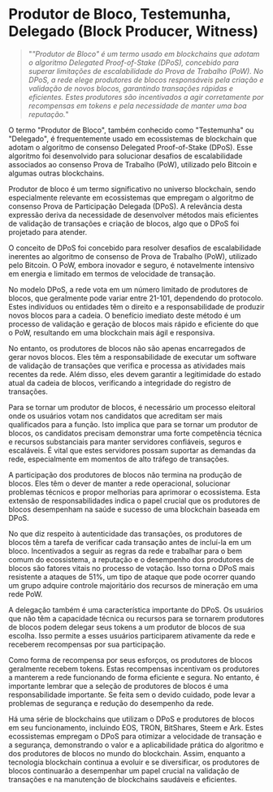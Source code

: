 # Produtor de Bloco, Testemunha, Delegado (Block Producer, Witness)

>"*"Produtor de Bloco" é um termo usado em blockchains que adotam o algoritmo Delegated Proof-of-Stake (DPoS), concebido para superar limitações de escalabilidade do Prova de Trabalho (PoW). No DPoS, a rede elege produtores de blocos responsáveis pela criação e validação de novos blocos, garantindo transações rápidas e eficientes. Estes produtores são incentivados a agir corretamente por recompensas em tokens e pela necessidade de manter uma boa reputação.*"

O termo "Produtor de Bloco", também conhecido como "Testemunha" ou "Delegado", é frequentemente usado em ecossistemas de blockchain que adotam o algoritmo de consenso Delegated Proof-of-Stake (DPoS). Esse algoritmo foi desenvolvido para solucionar desafios de escalabilidade associados ao consenso Prova de Trabalho (PoW), utilizado pelo Bitcoin e algumas outras blockchains.

Produtor de bloco é um termo significativo no universo blockchain, sendo especialmente relevante em ecossistemas que empregam o algoritmo de consenso Prova de Participação Delegada (DPoS). A relevância desta expressão deriva da necessidade de desenvolver métodos mais eficientes de validação de transações e criação de blocos, algo que o DPoS foi projetado para atender.

O conceito de DPoS foi concebido para resolver desafios de escalabilidade inerentes ao algoritmo de consenso de Prova de Trabalho (PoW), utilizado pelo Bitcoin. O PoW, embora inovador e seguro, é notavelmente intensivo em energia e limitado em termos de velocidade de transação.

No modelo DPoS, a rede vota em um número limitado de produtores de blocos, que geralmente pode variar entre 21-101, dependendo do protocolo. Estes indivíduos ou entidades têm o direito e a responsabilidade de produzir novos blocos para a cadeia. O benefício imediato deste método é um processo de validação e geração de blocos mais rápido e eficiente do que o PoW, resultando em uma blockchain mais ágil e responsiva.

No entanto, os produtores de blocos não são apenas encarregados de gerar novos blocos. Eles têm a responsabilidade de executar um software de validação de transações que verifica e processa as atividades mais recentes da rede. Além disso, eles devem garantir a legitimidade do estado atual da cadeia de blocos, verificando a integridade do registro de transações.

Para se tornar um produtor de blocos, é necessário um processo eleitoral onde os usuários votam nos candidatos que acreditam ser mais qualificados para a função. Isto implica que para se tornar um produtor de blocos, os candidatos precisam demonstrar uma forte competência técnica e recursos substanciais para manter servidores confiáveis, seguros e escaláveis. É vital que estes servidores possam suportar as demandas da rede, especialmente em momentos de alto tráfego de transações.

A participação dos produtores de blocos não termina na produção de blocos. Eles têm o dever de manter a rede operacional, solucionar problemas técnicos e propor melhorias para aprimorar o ecossistema. Esta extensão de responsabilidades indica o papel crucial que os produtores de blocos desempenham na saúde e sucesso de uma blockchain baseada em DPoS.

No que diz respeito à autenticidade das transações, os produtores de blocos têm a tarefa de verificar cada transação antes de incluí-la em um bloco. Incentivados a seguir as regras da rede e trabalhar para o bem comum do ecossistema, a reputação e o desempenho dos produtores de blocos são fatores vitais no processo de votação. Isso torna o DPoS mais resistente a ataques de 51%, um tipo de ataque que pode ocorrer quando um grupo adquire controle majoritário dos recursos de mineração em uma rede PoW.

A delegação também é uma característica importante do DPoS. Os usuários que não têm a capacidade técnica ou recursos para se tornarem produtores de blocos podem delegar seus tokens a um produtor de blocos de sua escolha. Isso permite a esses usuários participarem ativamente da rede e receberem recompensas por sua participação.

Como forma de recompensa por seus esforços, os produtores de blocos geralmente recebem tokens. Estas recompensas incentivam os produtores a manterem a rede funcionando de forma eficiente e segura. No entanto, é importante lembrar que a seleção de produtores de blocos é uma responsabilidade importante. Se feita sem o devido cuidado, pode levar a problemas de segurança e redução do desempenho da rede.

Há uma série de blockchains que utilizam o DPoS e produtores de blocos em seu funcionamento, incluindo EOS, TRON, BitShares, Steem e Ark. Estes ecossistemas empregam o DPoS para otimizar a velocidade de transação e a segurança, demonstrando o valor e a aplicabilidade prática do algoritmo e dos produtores de blocos no mundo do blockchain. Assim, enquanto a tecnologia blockchain continua a evoluir e se diversificar, os produtores de blocos continuarão a desempenhar um papel crucial na validação de transações e na manutenção de blockchains saudáveis e eficientes.